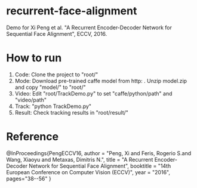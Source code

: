 # recurrent-face-alignment
Demo for Xi Peng et al. "A Recurrent Encoder-Decoder Network for Sequential Face Alignment", ECCV, 2016.

# How to run
1. Code: Clone the project to "root/"
2. Mode: Download pre-trained caffe model from http: . Unzip model.zip and copy "model/" to "root/"
3. Video: Edit "root/TrackDemo.py" to set "caffe/python/path" and "video/path"
4. Track: "python TrackDemo.py"
5. Result: Check tracking results in "root/result/"

# Reference
@InProceedings{PengECCV16,
author = "Peng, Xi and Feris, Rogerio S.and Wang, Xiaoyu and Metaxas, Dimitris N.",
title = "A Recurrent Encoder-Decoder Network for Sequential Face Alignment",
booktitle = "14th European Conference on Computer Vision (ECCV)",
year = "2016",
pages="38--56"
}

